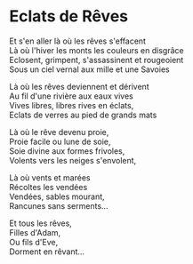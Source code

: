 # Eclats de Rêves  
  
Et s'en aller là où les rêves s'effacent  
Là où l'hiver les monts les couleurs en disgrâce  
Eclosent, grimpent, s'assassinent et rougeoient  
Sous un ciel vernal aux mille et une Savoies  
  
Là où les rêves deviennent et dérivent  
Au fil d'une rivière aux eaux vives  
Vives libres, libres rives en éclats,  
Eclats de verres au pied de grands mats  
  
Là où le rêve devenu proie,  
Proie facile ou lune de soie,  
Soie divine aux formes frivoles,  
Volents vers les neiges s'envolent,  
  
Là où vents et marées  
Récoltes les vendées  
Vendées, sables mourant,  
Rancunes sans serments...  
  
Et tous les rêves,  
Filles d'Adam,  
Ou fils d'Eve,  
Dorment en rêvant...